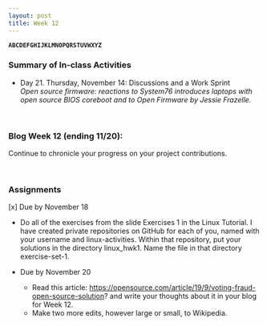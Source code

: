 ```yaml
---
layout: post
title: Week 12
---
```


**`ABCDEFGHIJKLMNOPQRSTUVWXYZ`**

### Summary of In-class Activities
- Day 21. Thursday, November 14: Discussions and a Work Sprint  
  _Open source firmware: reactions to System76 introduces laptops with open source BIOS coreboot and to Open Firmware by Jessie Frazelle._  

&nbsp;
&nbsp;

### Blog Week 12 (ending 11/20):
Continue to chronicle your progress on your project contributions.

&nbsp;
&nbsp;

### Assignments
[x] Due by November 18
  - Do all of the exercises from the slide Exercises 1 in the Linux Tutorial. I have created private repositories on GitHub for each of you, named with your username and linux-activities. Within that repository, put your solutions in the directory linux_hwk1. Name the file in that directory exercise-set-1.  
  
- Due by November 20
  - Read this article: https://opensource.com/article/19/9/voting-fraud-open-source-solution? and write your thoughts about it in your blog for Week 12.
  - Make two more edits, however large or small, to Wikipedia.

